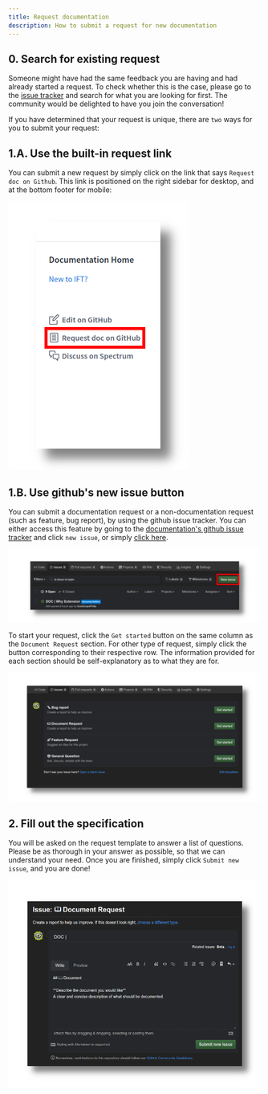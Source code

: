 ```yaml
---
title: Request documentation
description: How to submit a request for new documentation
---
```


## 0. Search for existing request

Someone might have had the same feedback you are having and had already started a request. To check whether this is the case, please go to the [issue tracker](https://github.com/ift-gftc/doc.ift.org/issues) and search for what you are looking for first. The community would be delighted to have you join the conversation!

If you have determined that your request is unique, there are `two` ways for you to submit your request:

## 1.A. Use the built-in request link

You can submit a new request by simply click on the link that says `Request doc on Github`. This link is positioned on the right sidebar for desktop, and at the bottom footer for mobile:

![Built-in request link](./built-in-request-doc.png)

## 1.B. Use github's new issue button

You can submit a documentation request or a non-documentation request (such as feature, bug report), by using the github issue tracker. You can either access this feature by going to the [documentation's github issue tracker](https://github.com/ift-gftc/doc.ift.org/issues) and click `new issue`, or simply [click here](https://github.com/ift-gftc/doc.ift.org/issues/new/choose).

![Github new issue](./github-new-issue-button.png)

To start your request, click the `Get started` button on the same column as the `Document Request` section. For other type of request, simply click the button corresponding to their respective row. The information provided for each section should be self-explanatory as to what they are for.

![Github issue template](./github-template.png)

## 2. Fill out the specification

You will be asked on the request template to answer a list of questions. Please be as thorough in your answer as possible, so that we can understand your need. Once you are finished, simply click `Submit new issue`, and you are done!

![Github submit issue](./github-submit-new-issue.png)
